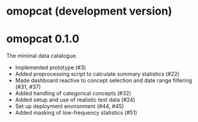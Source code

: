 # omopcat (development version)

# omopcat 0.1.0

The minimal data catalogue.

* Implemented prototype (#3)
* Added preprocessing script to calculate summary statistics (#22)
* Made dashboard reactive to concept selection and date range filtering (#31, #37)
* Added handling of categorical concepts (#32)
* Added setup and use of realistic test data (#24)
* Set up deployment environment (#44, #45)
* Added masking of low-frequency statistics (#51)
